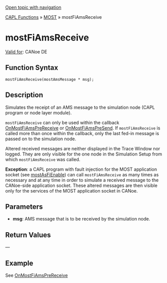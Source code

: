 [Open topic with navigation](../../../../../CANoeDEFamily.htm#Topics/CAPLFunctions/MOST/Functions/CAPLfunctionMOSTFiAmsReceive.md)

[CAPL Functions](../../CAPLfunctions.md) » [MOST](../CAPLfunctionsMOSTOverview.md) » mostFiAmsReceive

# mostFiAmsReceive

[Valid for](../../../Shared/FeatureAvailability.md): CANoe DE

## Function Syntax

```
mostFiAmsReceive(mostAmsMessage * msg);
```

## Description

Simulates the receipt of an AMS message to the simulation node (CAPL program or node layer module).

`mostFiAmsReceive` can only be used within the callback [OnMostFiAmsPreReceive](../EventProcedures/CAPLfunctionOnMOSTFiAmsPreReceive.md) or [OnMostFiAmsPreSend](../EventProcedures/CAPLfunctionOnMOSTFiAmsPreSend.md). If `mostFiAmsReceive` is called more than once within the callback, only the last fed-in message is passed on to the simulation node.

Altered received messages are neither displayed in the Trace Window nor logged. They are only visible for the one node in the Simulation Setup from which `mostFiAmsReceive` was called.

**Exception**: a CAPL program with fault injection for the MOST application socket (see [mostAsFiEnable](CAPLfunctionMOSTAsFiEnable.md)) can call `mostFiAmsReceive` as many times as necessary and at any time in order to simulate a received message to the CANoe-side application socket. These altered messages are then visible only for the services of the MOST application socket in CANoe.

## Parameters

- **msg**: AMS message that is to be received by the simulation node.

## Return Values

—

## Example

See [OnMostFiAmsPreReceive](../EventProcedures/CAPLfunctionOnMOSTFiAmsPreReceive.md)
